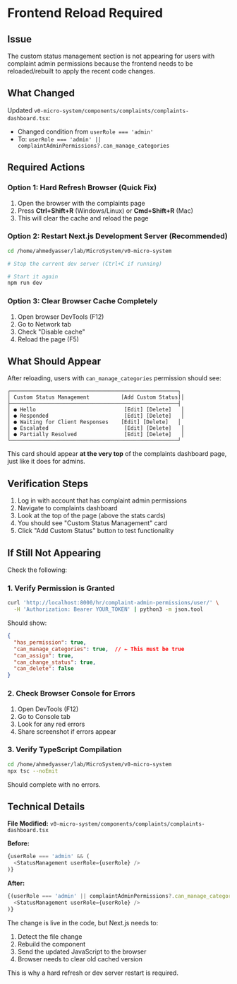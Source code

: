 # Frontend Reload Required

## Issue
The custom status management section is not appearing for users with complaint admin permissions because the frontend needs to be reloaded/rebuilt to apply the recent code changes.

## What Changed
Updated `v0-micro-system/components/complaints/complaints-dashboard.tsx`:
- Changed condition from `userRole === 'admin'` 
- To: `userRole === 'admin' || complaintAdminPermissions?.can_manage_categories`

## Required Actions

### Option 1: Hard Refresh Browser (Quick Fix)
1. Open the browser with the complaints page
2. Press **Ctrl+Shift+R** (Windows/Linux) or **Cmd+Shift+R** (Mac)
3. This will clear the cache and reload the page

### Option 2: Restart Next.js Development Server (Recommended)
```bash
cd /home/ahmedyasser/lab/MicroSystem/v0-micro-system

# Stop the current dev server (Ctrl+C if running)

# Start it again
npm run dev
```

### Option 3: Clear Browser Cache Completely
1. Open browser DevTools (F12)
2. Go to Network tab
3. Check "Disable cache"
4. Reload the page (F5)

## What Should Appear

After reloading, users with `can_manage_categories` permission should see:

```
┌─────────────────────────────────────────────────────┐
│ Custom Status Management          [Add Custom Status]│
├─────────────────────────────────────────────────────┤
│ ● Hello                            [Edit] [Delete]   │
│ ● Responded                        [Edit] [Delete]   │
│ ● Waiting for Client Responses    [Edit] [Delete]   │
│ ● Escalated                        [Edit] [Delete]   │
│ ● Partially Resolved               [Edit] [Delete]   │
└─────────────────────────────────────────────────────┘
```

This card should appear **at the very top** of the complaints dashboard page, just like it does for admins.

## Verification Steps

1. Log in with account that has complaint admin permissions
2. Navigate to complaints dashboard
3. Look at the top of the page (above the stats cards)
4. You should see "Custom Status Management" card
5. Click "Add Custom Status" button to test functionality

## If Still Not Appearing

Check the following:

### 1. Verify Permission is Granted
```bash
curl 'http://localhost:8000/hr/complaint-admin-permissions/user/' \
  -H 'Authorization: Bearer YOUR_TOKEN' | python3 -m json.tool
```

Should show:
```json
{
  "has_permission": true,
  "can_manage_categories": true,  // ← This must be true
  "can_assign": true,
  "can_change_status": true,
  "can_delete": false
}
```

### 2. Check Browser Console for Errors
1. Open DevTools (F12)
2. Go to Console tab
3. Look for any red errors
4. Share screenshot if errors appear

### 3. Verify TypeScript Compilation
```bash
cd /home/ahmedyasser/lab/MicroSystem/v0-micro-system
npx tsc --noEmit
```

Should complete with no errors.

## Technical Details

**File Modified:** `v0-micro-system/components/complaints/complaints-dashboard.tsx`

**Before:**
```typescript
{userRole === 'admin' && (
  <StatusManagement userRole={userRole} />
)}
```

**After:**
```typescript
{(userRole === 'admin' || complaintAdminPermissions?.can_manage_categories) && (
  <StatusManagement userRole={userRole} />
)}
```

The change is live in the code, but Next.js needs to:
1. Detect the file change
2. Rebuild the component
3. Send the updated JavaScript to the browser
4. Browser needs to clear old cached version

This is why a hard refresh or dev server restart is required.
